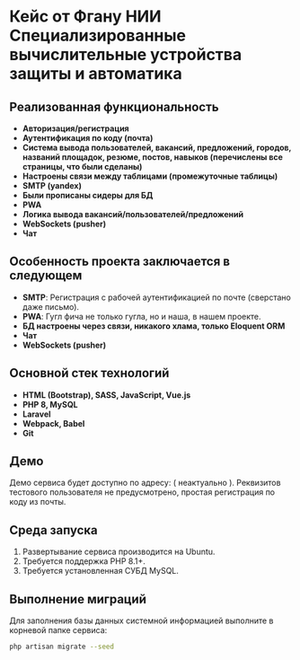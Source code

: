 # Кейс от Фгану НИИ Специализированные вычислительные устройства защиты и автоматика 

## Реализованная функциональность

- **Авторизация/регистрация**
- **Аутентификация по коду (почта)**
- **Система вывода пользователей, вакансий, предложений, городов, названий площадок, резюме, постов, навыков (перечислены все страницы, что были сделаны)**
- **Настроены связи между таблицами (промежуточные таблицы)**
- **SMTP (yandex)**
- **Были прописаны сидеры для БД**
- **PWA**
- **Логика вывода вакансий/пользователей/предложений**
- **WebSockets (pusher)**
- **Чат**

## Особенность проекта заключается в следующем

- **SMTP**: Регистрация с рабочей аутентификацией по почте (сверстано даже письмо).
- **PWA**: Гугл фича не только гугла, но и наша, в нашем проекте.
- **БД настроены через связи, никакого хлама, только Eloquent ORM**
- **Чат**
- **WebSockets (pusher)**

## Основной стек технологий

- **HTML (Bootstrap), SASS, JavaScript, Vue.js**
- **PHP 8, MySQL**
- **Laravel**
- **Webpack, Babel**
- **Git**

## Демо

Демо сервиса будет доступно по адресу: ( неактуально ).
Реквизитов тестового пользователя не предусмотрено, простая регистрация по коду из почты.

## Среда запуска

1. Развертывание сервиса производится на Ubuntu.
2. Требуется поддержка PHP 8.1+.
3. Требуется установленная СУБД MySQL.

## Выполнение миграций

Для заполнения базы данных системной информацией выполните в корневой папке сервиса:
```bash
php artisan migrate --seed
